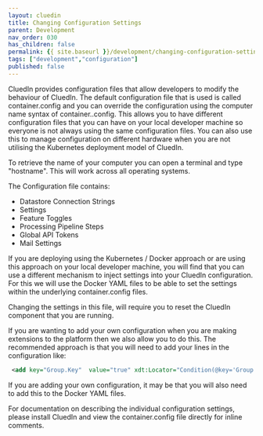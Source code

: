 ```yaml
---
layout: cluedin
title: Changing Configuration Settings
parent: Development
nav_order: 030
has_children: false
permalink: {{ site.baseurl }}/development/changing-configuration-settings
tags: ["development","configuration"]
published: false
---
```


CluedIn provides configuration files that allow developers to modify the behaviour of CluedIn. The default configuration file that is used is called container.config and you can override the configuration using the computer name syntax of container.<Your Computer Name>.config. This allows you to have different configuration files that you can have on your local developer machine so everyone is not always using the same configuration files. You can also use this to manage configuration on different hardware when you are not utilising the Kubernetes deployment model of CluedIn.

To retrieve the name of your computer you can open a terminal and type "hostname". This will work across all operating systems. 

The Configuration file contains:

- Datastore Connection Strings
- Settings
- Feature Toggles
- Processing Pipeline Steps
- Global API Tokens
- Mail Settings

If you are deploying using the Kubernetes / Docker approach or are using this approach on your local developer machine, you will find that you can use a different mechanism to inject settings into your CluedIn configuration. For this we will use the Docker YAML files to be able to set the settings within the underlying container.config files. 

Changing the settings in this file, will require you to reset the CluedIn component that you are running. 

If you are wanting to add your own configuration when you are making extensions to the platform then we also allow you to do this. The recommended approach is that you will need to add your lines in the configuration like: 

```xml
 <add key="Group.Key"  value="true" xdt:Locator="Condition(@key='Group.Key')" xdt:Transform="Replace" />
```

If you are adding your own configuration, it may be that you will also need to add this to the Docker YAML files. 

For documentation on describing the individual configuration settings, please install CluedIn and view the container.config file directly for inline comments. 